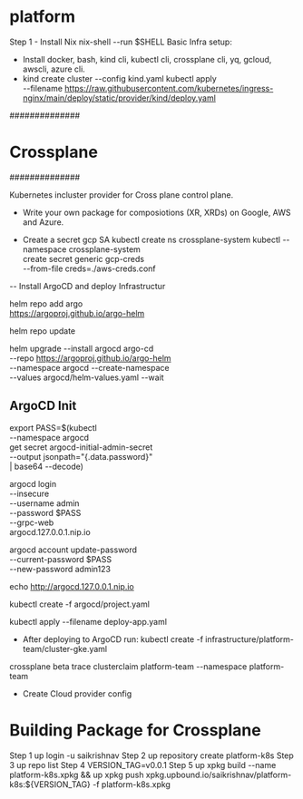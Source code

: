 # platform

Step 1 - Install Nix
nix-shell --run $SHELL
Basic Infra setup:
- Install docker, bash, kind cli, kubectl cli, crossplane cli, yq, gcloud, awscli, azure cli.
- kind create cluster --config kind.yaml
kubectl apply \
    --filename https://raw.githubusercontent.com/kubernetes/ingress-nginx/main/deploy/static/provider/kind/deploy.yaml

##############
# Crossplane #
##############

Kubernetes incluster provider for Cross plane control plane. 

- Write your own package for composiotions (XR, XRDs) on Google, AWS and Azure.

- Create a secret gcp SA 
kubectl create ns crossplane-system
kubectl --namespace crossplane-system \
    create secret generic gcp-creds \
    --from-file creds=./aws-creds.conf



-- Install ArgoCD and deploy Infrastructur

helm repo add argo \
    https://argoproj.github.io/argo-helm

helm repo update

helm upgrade --install argocd argo-cd \
    --repo https://argoproj.github.io/argo-helm \
    --namespace argocd --create-namespace \
    --values argocd/helm-values.yaml --wait

## ArgoCD Init
export PASS=$(kubectl \
    --namespace argocd \
    get secret argocd-initial-admin-secret \
    --output jsonpath="{.data.password}" \
    | base64 --decode)

argocd login \
    --insecure \
    --username admin \
    --password $PASS \
    --grpc-web \
    argocd.127.0.0.1.nip.io

argocd account update-password \
    --current-password $PASS \
    --new-password admin123

echo http://argocd.127.0.0.1.nip.io

kubectl create -f argocd/project.yaml

kubectl apply --filename deploy-app.yaml

- After deploying to ArgoCD
run:
kubectl create -f infrastructure/platform-team/cluster-gke.yaml

crossplane beta trace clusterclaim platform-team --namespace platform-team

- Create Cloud provider config

# Building Package for Crossplane

Step 1 up login -u saikrishnav 
Step 2 up repository create platform-k8s
Step 3 up repo list
Step 4 VERSION_TAG=v0.0.1
Step 5 up xpkg build --name platform-k8s.xpkg && up xpkg push xpkg.upbound.io/saikrishnav/platform-k8s:${VERSION_TAG} -f platform-k8s.xpkg